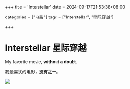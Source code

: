 +++
title = 'Interstellar'
date = 2024-09-17T21:53:38+08:00

categories = ["电影"] 
tags = ["Interstellar", "星际穿越"]

+++



# Interstellar 星际穿越

My favorite movie, **without a doubt**. 

我最喜欢的电影，**没有之一**。

![](../img/[DBD-Raws][4K_HDR][星际穿越][2160P][BDRip][HEVC-10bit][FLAC].mkv_20240917_220015.066.png)






















































